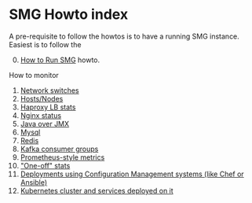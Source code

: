 # SMG Howto index

A pre-requisite to follow the howtos is to have a running SMG instance. Easiest is to follow the 

0. [How to Run SMG](_Run_smg.html) howto.

How to monitor

1. [Network switches](Network.html)
2. [Hosts/Nodes](Nodes.html)
3. [Haproxy LB stats](Haproxy.html)
4. [Nginx status](Nginx.html)
5. [Java over JMX](Jmx.html)
6. [Mysql](Mysql.html)
7. [Redis](Redis.html)
8. [Kafka consumer groups](Kafka.html)
9. [Prometheus-style metrics](Metrics.html)
10. ["One-off" stats](One_off.html)
11. [Deployments using Configuration Management systems (like Chef or Ansible)](Chef_Ansible.html)
12. [Kubernetes cluster and services deployed on it](Kubernetes.html)
